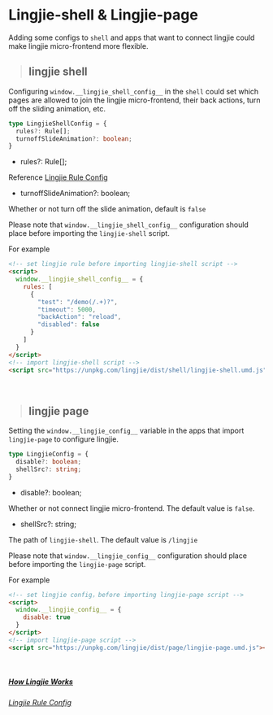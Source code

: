 # Lingjie-shell & Lingjie-page

Adding some configs to `shell` and apps that want to connect lingjie could make lingjie micro-frontend more flexible.

> ## lingjie shell

Configuring `window.__lingjie_shell_config__` in the `shell` could set which pages are allowed to join the lingjie micro-frontend, their back actions, turn off the sliding animation, etc.

```ts
type LingjieShellConfig = {
  rules?: Rule[];
  turnoffSlideAnimation?: boolean;
}
```
* rules?: Rule[];

Reference [Lingjie Rule Config](/docs/usage.html?title=lingjie-config-rule)

* turnoffSlideAnimation?: boolean;

Whether or not turn off the slide animation, default is `false`


Please note that `window.__lingjie_shell_config__` configuration should place before importing the `lingjie-shell` script.

For example

```html
<!-- set lingjie rule before importing lingjie-shell script -->
<script>
  window.__lingjie_shell_config__ = {
    rules: [
      {
        "test": "/demo(/.+)?",
        "timeout": 5000,
        "backAction": "reload",
        "disabled": false
      }
    ]
  }
</script>
<!-- import lingjie-shell script -->
<script src="https://unpkg.com/lingjie/dist/shell/lingjie-shell.umd.js"></script>
```

&nbsp;

> ## lingjie page

Setting the `window.__lingjie_config__` variable in the apps that import `lingjie-page` to configure lingjie.

```ts
type LingjieConfig = {
  disable?: boolean;
  shellSrc?: string;
}
```

* disable?: boolean;

Whether or not connect lingjie micro-frontend. The default value is `false`.

* shellSrc?: string;

The path of `lingjie-shell`. The default value is `/lingjie`

Please note that `window.__lingjie_config__` configuration should place before importing the `lingjie-page` script.

For example

```html
<!-- set lingjie config，before importing lingjie-page script -->
<script>
  window.__lingjie_config__ = {
    disable: true
  }
</script>
<!-- import lingjie-page script -->
<script src="https://unpkg.com/lingjie/dist/page/lingjie-page.umd.js"></script>
```

&nbsp;

##### [How Lingjie Works](/docs/usage.html?title=how-lingjie-works)
###### [Lingjie Rule Config](/docs/usage.html?title=lingjie-config-rule)